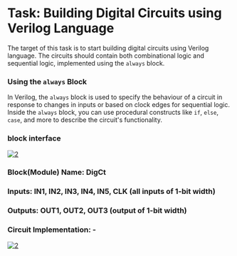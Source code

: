 # Task: Building Digital Circuits using Verilog Language

The target of this task is to start building digital circuits using Verilog language. The circuits should contain both combinational logic and sequential logic, implemented using the `always` block.


### Using the `always` Block

In Verilog, the `always` block is used to specify the behaviour of a circuit in response to changes in inputs or based on clock edges for sequential logic. Inside the `always` block, you can use procedural constructs like `if`, `else`, `case`, and more to describe the circuit's functionality.

### block interface

<a href="https://ibb.co/SP6jd8w"><img src="https://i.ibb.co/47FqYGR/1.png" alt="2" border="0"></a>

### Block(Module) Name: DigCt  
### Inputs: IN1, IN2, IN3, IN4, IN5, CLK (all inputs of 1-bit width)  
### Outputs: OUT1, OUT2, OUT3 (output of 1-bit width)  

### Circuit Implementation: -
<a href="https://ibb.co/DfVwVdg"><img src="https://i.ibb.co/hF72701/2.png" alt="2" border="0"></a>

